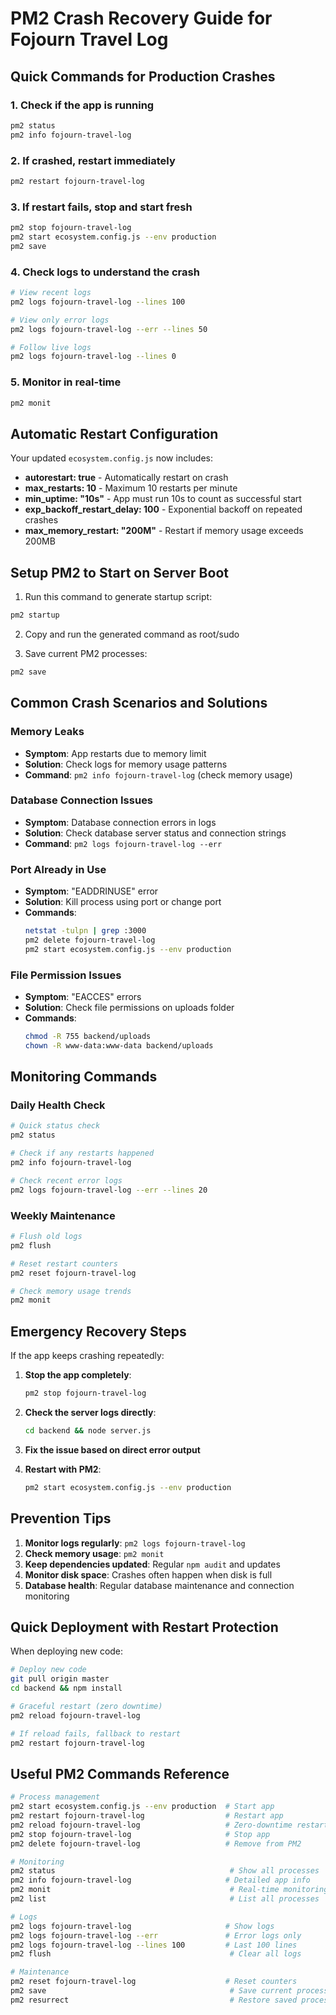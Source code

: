 # PM2 Crash Recovery Guide for Fojourn Travel Log

## Quick Commands for Production Crashes

### 1. Check if the app is running
```bash
pm2 status
pm2 info fojourn-travel-log
```

### 2. If crashed, restart immediately
```bash
pm2 restart fojourn-travel-log
```

### 3. If restart fails, stop and start fresh
```bash
pm2 stop fojourn-travel-log
pm2 start ecosystem.config.js --env production
pm2 save
```

### 4. Check logs to understand the crash
```bash
# View recent logs
pm2 logs fojourn-travel-log --lines 100

# View only error logs
pm2 logs fojourn-travel-log --err --lines 50

# Follow live logs
pm2 logs fojourn-travel-log --lines 0
```

### 5. Monitor in real-time
```bash
pm2 monit
```

## Automatic Restart Configuration

Your updated `ecosystem.config.js` now includes:

- **autorestart: true** - Automatically restart on crash
- **max_restarts: 10** - Maximum 10 restarts per minute
- **min_uptime: "10s"** - App must run 10s to count as successful start
- **exp_backoff_restart_delay: 100** - Exponential backoff on repeated crashes
- **max_memory_restart: "200M"** - Restart if memory usage exceeds 200MB

## Setup PM2 to Start on Server Boot

1. Run this command to generate startup script:
```bash
pm2 startup
```

2. Copy and run the generated command as root/sudo

3. Save current PM2 processes:
```bash
pm2 save
```

## Common Crash Scenarios and Solutions

### Memory Leaks
- **Symptom**: App restarts due to memory limit
- **Solution**: Check logs for memory usage patterns
- **Command**: `pm2 info fojourn-travel-log` (check memory usage)

### Database Connection Issues
- **Symptom**: Database connection errors in logs
- **Solution**: Check database server status and connection strings
- **Command**: `pm2 logs fojourn-travel-log --err`

### Port Already in Use
- **Symptom**: "EADDRINUSE" error
- **Solution**: Kill process using port or change port
- **Commands**: 
  ```bash
  netstat -tulpn | grep :3000
  pm2 delete fojourn-travel-log
  pm2 start ecosystem.config.js --env production
  ```

### File Permission Issues
- **Symptom**: "EACCES" errors
- **Solution**: Check file permissions on uploads folder
- **Commands**:
  ```bash
  chmod -R 755 backend/uploads
  chown -R www-data:www-data backend/uploads
  ```

## Monitoring Commands

### Daily Health Check
```bash
# Quick status check
pm2 status

# Check if any restarts happened
pm2 info fojourn-travel-log

# Check recent error logs
pm2 logs fojourn-travel-log --err --lines 20
```

### Weekly Maintenance
```bash
# Flush old logs
pm2 flush

# Reset restart counters
pm2 reset fojourn-travel-log

# Check memory usage trends
pm2 monit
```

## Emergency Recovery Steps

If the app keeps crashing repeatedly:

1. **Stop the app completely**:
   ```bash
   pm2 stop fojourn-travel-log
   ```

2. **Check the server logs directly**:
   ```bash
   cd backend && node server.js
   ```

3. **Fix the issue based on direct error output**

4. **Restart with PM2**:
   ```bash
   pm2 start ecosystem.config.js --env production
   ```

## Prevention Tips

1. **Monitor logs regularly**: `pm2 logs fojourn-travel-log`
2. **Check memory usage**: `pm2 monit`
3. **Keep dependencies updated**: Regular `npm audit` and updates
4. **Monitor disk space**: Crashes often happen when disk is full
5. **Database health**: Regular database maintenance and connection monitoring

## Quick Deployment with Restart Protection

When deploying new code:

```bash
# Deploy new code
git pull origin master
cd backend && npm install

# Graceful restart (zero downtime)
pm2 reload fojourn-travel-log

# If reload fails, fallback to restart
pm2 restart fojourn-travel-log
```

## Useful PM2 Commands Reference

```bash
# Process management
pm2 start ecosystem.config.js --env production  # Start app
pm2 restart fojourn-travel-log                  # Restart app
pm2 reload fojourn-travel-log                   # Zero-downtime restart
pm2 stop fojourn-travel-log                     # Stop app
pm2 delete fojourn-travel-log                   # Remove from PM2

# Monitoring
pm2 status                                       # Show all processes
pm2 info fojourn-travel-log                     # Detailed app info
pm2 monit                                        # Real-time monitoring
pm2 list                                         # List all processes

# Logs
pm2 logs fojourn-travel-log                     # Show logs
pm2 logs fojourn-travel-log --err               # Error logs only
pm2 logs fojourn-travel-log --lines 100         # Last 100 lines
pm2 flush                                        # Clear all logs

# Maintenance
pm2 reset fojourn-travel-log                    # Reset counters
pm2 save                                         # Save current processes
pm2 resurrect                                    # Restore saved processes
```
